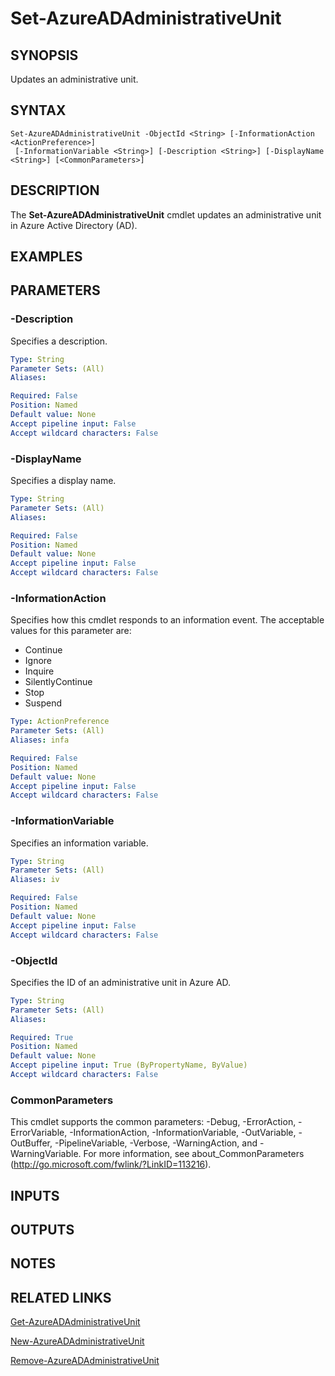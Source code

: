 ﻿---
external help file: Microsoft.Open.AzureADBeta.Graph.PowerShell.dll-Help.xml
ms.assetid: 80D775B6-1EA6-4F54-A727-A981B0CBC3A1
online version: 
schema: 2.0.0
ms.reviewer: rodejo
ms.custom: Evergreen
---

# Set-AzureADAdministrativeUnit

## SYNOPSIS
Updates an administrative unit.

## SYNTAX

```
Set-AzureADAdministrativeUnit -ObjectId <String> [-InformationAction <ActionPreference>]
 [-InformationVariable <String>] [-Description <String>] [-DisplayName <String>] [<CommonParameters>]
```

## DESCRIPTION
The **Set-AzureADAdministrativeUnit** cmdlet updates an administrative unit in Azure Active Directory (AD).

## EXAMPLES

## PARAMETERS

### -Description
Specifies a description.
```yaml
Type: String
Parameter Sets: (All)
Aliases: 

Required: False
Position: Named
Default value: None
Accept pipeline input: False
Accept wildcard characters: False
```

### -DisplayName
Specifies a display name.

```yaml
Type: String
Parameter Sets: (All)
Aliases: 

Required: False
Position: Named
Default value: None
Accept pipeline input: False
Accept wildcard characters: False
```

### -InformationAction
Specifies how this cmdlet responds to an information event. The acceptable values for this parameter are:

- Continue
- Ignore
- Inquire
- SilentlyContinue
- Stop
- Suspend

```yaml
Type: ActionPreference
Parameter Sets: (All)
Aliases: infa

Required: False
Position: Named
Default value: None
Accept pipeline input: False
Accept wildcard characters: False
```

### -InformationVariable
Specifies an information variable.

```yaml
Type: String
Parameter Sets: (All)
Aliases: iv

Required: False
Position: Named
Default value: None
Accept pipeline input: False
Accept wildcard characters: False
```

### -ObjectId
Specifies the ID of an administrative unit in Azure AD.

```yaml
Type: String
Parameter Sets: (All)
Aliases: 

Required: True
Position: Named
Default value: None
Accept pipeline input: True (ByPropertyName, ByValue)
Accept wildcard characters: False
```

### CommonParameters
This cmdlet supports the common parameters: -Debug, -ErrorAction, -ErrorVariable, -InformationAction, -InformationVariable, -OutVariable, -OutBuffer, -PipelineVariable, -Verbose, -WarningAction, and -WarningVariable. For more information, see about_CommonParameters (http://go.microsoft.com/fwlink/?LinkID=113216).

## INPUTS

## OUTPUTS

## NOTES

## RELATED LINKS

[Get-AzureADAdministrativeUnit](./Get-AzureADAdministrativeUnit.md)

[New-AzureADAdministrativeUnit](./New-AzureADAdministrativeUnit.md)

[Remove-AzureADAdministrativeUnit](./Remove-AzureADAdministrativeUnit.md)
